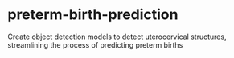 # preterm-birth-prediction
Create object detection models to detect uterocervical structures, streamlining the process of predicting preterm births
